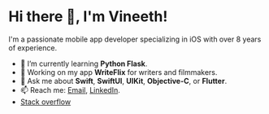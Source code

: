 # Hi there 👋, I'm Vineeth!

I'm a passionate mobile app developer specializing in iOS with over 8 years of experience.

- 🌱 I’m currently learning **Python Flask**.
- 🔭 Working on my app **WriteFlix** for writers and filmmakers.
- 💬 Ask me about **Swift**, **SwiftUI**, **UIKit**, **Objective-C**, or **Flutter**.
- 📫 Reach me: [Email](mailto:vineethkrishnanv94@gmail.com), [LinkedIn](https://www.linkedin.com/in/vineeth-krishnan-vijayan-11703610b/).
- [Stack overflow](https://stackoverflow.com/users/6240967/vineeth-krishnan-vijayan)
